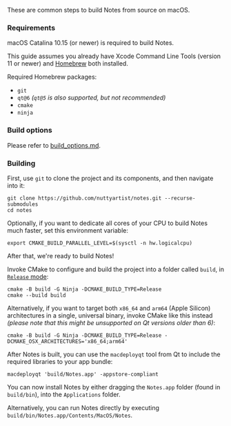 These are common steps to build Notes from source on macOS.

### Requirements

macOS Catalina 10.15 (or newer) is required to build Notes.

This guide assumes you already have Xcode Command Line Tools (version 11 or newer) and [Homebrew](https://brew.sh/) both installed.

Required Homebrew packages:

- `git`
- `qt@6` *(`qt@5` is also supported, but not recommended)*
- `cmake`
- `ninja`

### Build options

Please refer to [build_options.md](build_options.md).

### Building

First, use `git` to clone the project and its components, and then navigate into it:

```shell
git clone https://github.com/nuttyartist/notes.git --recurse-submodules
cd notes
```

Optionally, if you want to dedicate all cores of your CPU to build Notes much faster, set this environment variable:

```shell
export CMAKE_BUILD_PARALLEL_LEVEL=$(sysctl -n hw.logicalcpu)
```

After that, we're ready to build Notes!

Invoke CMake to configure and build the project into a folder called `build`, in [`Release` mode](https://cmake.org/cmake/help/latest/variable/CMAKE_BUILD_TYPE.html):

```shell
cmake -B build -G Ninja -DCMAKE_BUILD_TYPE=Release
cmake --build build
```

Alternatively, if you want to target both `x86_64` and `arm64` (Apple Silicon) architectures in a single, universal binary, invoke CMake like this instead *(please note that this might be unsupported on Qt versions older than 6)*:

```shell
cmake -B build -G Ninja -DCMAKE_BUILD_TYPE=Release -DCMAKE_OSX_ARCHITECTURES='x86_64;arm64'
```

After Notes is built, you can use the `macdeployqt` tool from Qt to include the required libraries to your app bundle:

```shell
macdeployqt 'build/Notes.app' -appstore-compliant
```

You can now install Notes by either dragging the `Notes.app` folder (found in `build/bin`), into the `Applications` folder.

Alternatively, you can run Notes directly by executing `build/bin/Notes.app/Contents/MacOS/Notes`.
